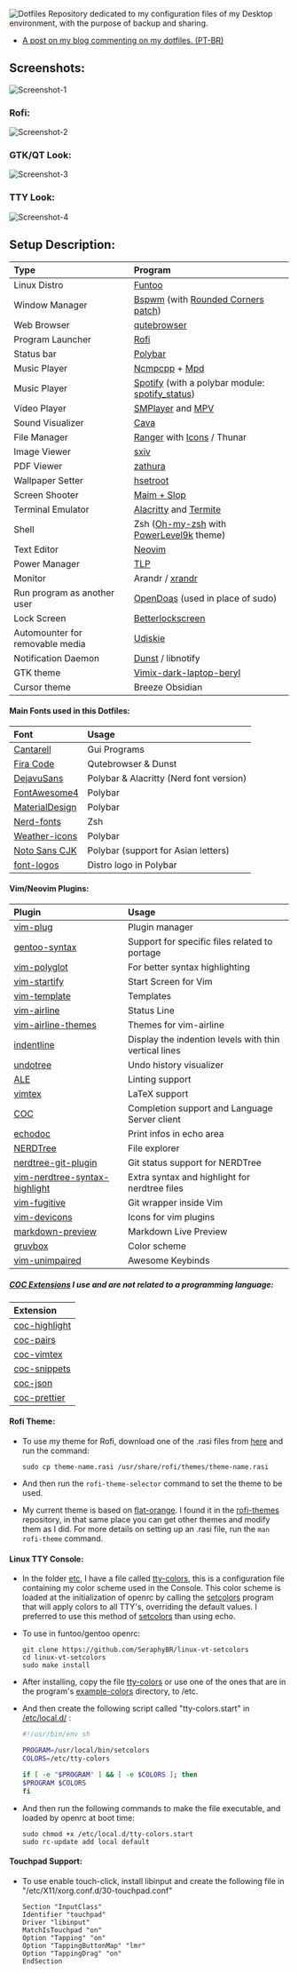 ![Dotfiles](Images/logo.png)
Repository dedicated to my configuration files of my Desktop environment, with the purpose of backup and sharing.

-   [A post on my blog commenting on my dotfiles. (PT-BR)](https://seraphybr.gitlab.io/DotFiles/)

## Screenshots:

![Screenshot-1](Images/Screenshots/Screenshot1.png)

### Rofi:

![Screenshot-2](Images/Screenshots/Screenshot2.png)

### GTK/QT Look:

![Screenshot-3](Images/Screenshots/Screenshot3.png)

### TTY Look:

![Screenshot-4](Images/tty.png)

## Setup Description:

| Type                            | Program                                                                                                                            |
| :------------------------------ | :--------------------------------------------------------------------------------------------------------------------------------- |
| Linux Distro                    | [Funtoo](https://www.funtoo.org/Welcome)                                                                                           |
| Window Manager                  | [Bspwm](https://github.com/baskerville/bspwm) (with [Rounded Corners patch](etc/portage/patches/x11-wm/bspwm-0.9.5/rounded.patch)) |
| Web Browser                     | [qutebrowser](https://qutebrowser.org/)                                                                                            |
| Program Launcher                | [Rofi](https://github.com/DaveDavenport/rofi)                                                                                      |
| Status bar                      | [Polybar](https://github.com/jaagr/polybar)                                                                                        |
| Music Player                    | [Ncmpcpp](https://rybczak.net/ncmpcpp/) + [Mpd](https://github.com/MusicPlayerDaemon/MPD)                                          |
| Music Player                    | [Spotify](https://www.spotify.com/) (with a polybar module: [spotify_status](https://github.com/Jvanrhijn/polybar-spotify))        |
| Vídeo Player                    | [SMPlayer](https://www.smplayer.info/) and [MPV](https://mpv.io/)                                                                  |
| Sound Visualizer                | [Cava](https://github.com/karlstav/cava)                                                                                           |
| File Manager                    | [Ranger](https://github.com/ranger/ranger) with [Icons](https://github.com/alexanderjeurissen/ranger_devicons) / Thunar            |
| Image Viewer                    | [sxiv](https://github.com/muennich/sxiv)                                                                                           |
| PDF Viewer                      | [zathura](https://github.com/pwmt/zathura)                                                                                         |
| Wallpaper Setter                | [hsetroot](https://github.com/himdel/hsetroot)                                                                                     |
| Screen Shooter                  | [Maim + Slop](https://github.com/naelstrof/maim)                                                                                   |
| Terminal Emulator               | [Alacritty](https://github.com/jwilm/alacritty) and [Termite](https://github.com/thestinger/termite)                               |
| Shell                           | Zsh ([Oh-my-zsh](https://github.com/robbyrussell/oh-my-zsh) with [PowerLevel9k](https://github.com/bhilburn/powerlevel9k) theme)   |
| Text Editor                     | [Neovim](https://neovim.io/)                                                                                                       |
| Power Manager                   | [TLP](http://linrunner.de/en/tlp/docs/tlp-linux-advanced-power-management.html)                                                    |
| Monitor                         | Arandr / [xrandr](https://wiki.archlinux.org/index.php/xrandr)                                                                     |
| Run program as another user     | [OpenDoas](https://github.com/Duncaen/OpenDoas) (used in place of sudo)                                                            |
| Lock Screen                     | [Betterlockscreen](https://github.com/pavanjadhaw/betterlockscreen)                                                                |
| Automounter for removable media | [Udiskie](https://github.com/coldfix/udiskie)                                                                                      |
| Notification Daemon             | [Dunst](https://github.com/dunst-project/dunst) / libnotify                                                                        |
| GTK theme                       | [Vimix-dark-laptop-beryl](https://github.com/vinceliuice/vimix-gtk-themes)                                                         |
| Cursor theme                    | Breeze Obsidian                                                                                                                    |

#### Main Fonts used in this Dotfiles:

| Font                                                                  | Usage                                   |
| :-------------------------------------------------------------------- | :-------------------------------------- |
| [Cantarell](https://github.com/GNOME/cantarell-fonts)                 | Gui Programs                            |
| [Fira Code](https://github.com/tonsky/FiraCode)                       | Qutebrowser & Dunst                     |
| [DejavuSans](https://github.com/dejavu-fonts/dejavu-fonts)            | Polybar & Alacritty (Nerd font version) |
| [FontAwesome4](https://github.com/FortAwesome/Font-Awesome/tree/fa-4) | Polybar                                 |
| [MaterialDesign](https://github.com/google/material-design-icons)     | Polybar                                 |
| [Nerd-fonts](https://github.com/ryanoasis/nerd-fonts)                 | Zsh                                     |
| [Weather-icons](https://erikflowers.github.io/weather-icons/)         | Polybar                                 |
| [Noto Sans CJK](https://www.google.com/get/noto/help/cjk/)            | Polybar (support for Asian letters)     |
| [font-logos](https://github.com/lukas-w/font-logos)                   | Distro logo in Polybar                  |

#### Vim/Neovim Plugins:

| Plugin                                                                                      | Usage                                                 |
| :------------------------------------------------------------------------------------------ | :---------------------------------------------------- |
| [vim-plug](https://github.com/junegunn/vim-plug)                                            | Plugin manager                                        |
| [gentoo-syntax](https://github.com/gentoo/gentoo-syntax)                                    | Support for specific files related to portage         |
| [vim-polyglot](https://github.com/sheerun/vim-polyglot)                                     | For better syntax highlighting                        |
| [vim-startify](https://github.com/mhinz/vim-startify)                                       | Start Screen for Vim                                  |
| [vim-template](https://github.com/aperezdc/vim-template)                                    | Templates                                             |
| [vim-airline](https://github.com/vim-airline/vim-airline)                                   | Status Line                                           |
| [vim-airline-themes](https://github.com/vim-airline/vim-airline-themes)                     | Themes for vim-airline                                |
| [indentline](https://github.com/Yggdroot/indentLine)                                        | Display the indention levels with thin vertical lines |
| [undotree](https://github.com/mbbill/undotree)                                              | Undo history visualizer                               |
| [ALE](https://github.com/w0rp/ale)                                                          | Linting support                                       |
| [vimtex](https://github.com/lervag/vimtex)                                                  | LaTeX support                                         |
| [COC](https://github.com/neoclide/coc.nvim)                                                 | Completion support and Language Server client         |
| [echodoc](https://github.com/Shougo/echodoc.vim)                                            | Print infos in echo area                              |
| [NERDTree](https://github.com/scrooloose/nerdtree)                                          | File explorer                                         |
| [nerdtree-git-plugin](https://github.com/Xuyuanp/nerdtree-git-plugin)                       | Git status support for NERDTree                       |
| [vim-nerdtree-syntax-highlight](https://github.com/tiagofumo/vim-nerdtree-syntax-highlight) | Extra syntax and highlight for nerdtree files         |
| [vim-fugitive](https://github.com/tpope/vim-fugitive)                                       | Git wrapper inside Vim                                |
| [vim-devicons](https://github.com/ryanoasis/vim-devicons)                                   | Icons for vim plugins                                 |
| [markdown-preview](https://github.com/iamcco/markdown-preview.vim)                          | Markdown Live Preview                                 |
| [gruvbox](https://github.com/morhetz/gruvbox)                                               | Color scheme                                          |
| [vim-unimpaired](https://github.com/tpope/vim-unimpaired)                                   | Awesome Keybinds                                      |

##### [COC Extensions](https://github.com/neoclide/coc.nvim/wiki/Using-coc-extensions) I use and are not related to a programming language:

| Extension                                                  |
| :--------------------------------------------------------- |
| [coc-highlight](https://github.com/neoclide/coc-highlight) |
| [coc-pairs](https://github.com/neoclide/coc-pairs)         |
| [coc-vimtex](https://github.com/neoclide/coc-vimtex)       |
| [coc-snippets](https://github.com/neoclide/coc-snippets)   |
| [coc-json](https://github.com/neoclide/coc-json)           |
| [coc-prettier](https://github.com/neoclide/coc-prettier)   |

#### Rofi Theme:

-   To use my theme for Rofi, download one of the .rasi files from [here](Rofi/Themes) and run the command:

    ```
    sudo cp theme-name.rasi /usr/share/rofi/themes/theme-name.rasi
    ```

-   And then run the `rofi-theme-selector` command to set the theme to be used.

-   My current theme is based on [flat-orange](https://github.com/DaveDavenport/rofi-themes/blob/master/User%20Themes/flat-orange.rasi).
    I found it in the [rofi-themes](https://github.com/DaveDavenport/rofi-themes/tree/master/User%20Themes) repository,
    in that same place you can get other themes and modify them as I did. For more details on setting up an .rasi file, run the `man rofi-theme` command.

#### Linux TTY Console:

-   In the folder [etc](etc), I have a file called [tty-colors](etc/tty-colors), this is a configuration file containing my color scheme used in the Console.
    This color scheme is loaded at the initialization of openrc by calling the [setcolors](https://github.com/SeraphyBR/linux-vt-setcolors)
    program that will apply colors to all TTY's, overriding the default values.
    I preferred to use this method of [setcolors](https://github.com/SeraphyBR/linux-vt-setcolors) than using echo.

-   To use in funtoo/gentoo openrc:

    ```
    git clone https://github.com/SeraphyBR/linux-vt-setcolors
    cd linux-vt-setcolors
    sudo make install
    ```

-   After installing, copy the file [tty-colors](etc/tty-colors) or use one of the ones that are in the program's
    [example-colors](https://github.com/SeraphyBR/linux-vt-setcolors/tree/master/example-colors) directory, to /etc.

-   And then create the following script called "tty-colors.start" in [/etc/local.d/](https://wiki.gentoo.org/wiki//etc/local.d) :

    ```sh
    #!/usr/bin/env sh

    PROGRAM=/usr/local/bin/setcolors
    COLORS=/etc/tty-colors

    if [ -e "$PROGRAM" ] && [ -e $COLORS ]; then
    $PROGRAM $COLORS
    fi

    ```

-   And then run the following commands to make the file executable, and loaded by openrc at boot time:

    ```
    sudo chmod +x /etc/local.d/tty-colors.start
    sudo rc-update add local default
    ```

#### Touchpad Support:

-   To use enable touch-click, install libinput and create the following file in "/etc/X11/xorg.conf.d/30-touchpad.conf"

    ```
    Section "InputClass"
    Identifier "touchpad"
    Driver "libinput"
    MatchIsTouchpad "on"
    Option "Tapping" "on"
    Option "TappingButtonMap" "lmr"
    Option "TappingDrag" "on"
    EndSection
    ```
